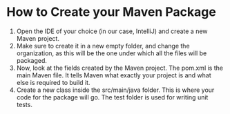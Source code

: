 # How to Create your Maven Package

1. Open the IDE of your choice (in our case, IntelliJ) and create a new Maven project.
2. Make sure to create it in a new empty folder, and change the organization, as this will be the one under which all the files will be packaged.
3. Now, look at the fields created by the Maven project. The pom.xml is the main Maven file. It tells Maven what exactly your project is and what else is required to build it.
4. Create a new class inside the src/main/java folder. This is where your code for the package will go. The test folder is used for writing unit tests.
